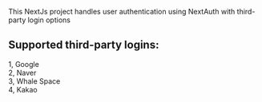 This NextJs project handles user authentication using NextAuth with third-party login options

## Supported third-party logins:

1, Google <br />
2, Naver <br />
3, Whale Space <br />
4, Kakao <br />

